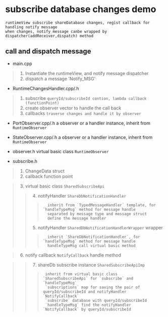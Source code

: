 # subscribe database changes demo

```
runtimeView subscribe shareDatabase changes, regist callback for handling notify message
when changes, notify message canbe wrapped by dispatcher(addReceiver,dispatch) method
```

## call and dispatch message
 * main.cpp
> 1. Instantiate the runtimeView, and notify message dispatcher
> 2. dispatch a message \'Notify_MSG\'

 * RuntimeChangesHandler.cpp/.h
> 1. subscribe `queryId/subscribeId contion, lambda callback (functionPoint)`
> 2. create observer vector to handle the call back
> 3. callbacks `traverse changes and handle it by observer`

 * PortObserver.cpp/.h
 a observer or a handler instance, inherit from `RuntimeObserver`
 * StateObserver.cpp/.h
 a observer or a handler instance, inherit from `RuntimeObserver`
 
 * observer.h
 virtual basic class `RuntimeObserver`
 
 * subscribe.h
> 1. ChangeData struct
> 2. callback function point

> 3. virtual basic class `SharedSubscribeApi`
>>  4. notifyHandler `ShareDbNotificationHandler`
>>>       inherit from `TypedMessageHandler` template, for `handleTypeMsg` method for message handle
>>>       separated by message type and message struct
>>>       define the message handler
>>  5. notifyHandler `SharedDbNotificationHandlerWrapper` wrapper
>>>       inherit `ShareDbNotificationHandler`, for `handleTypeMsg` method for message handle
>>>       handleTypeMsg call virtual basic method

> 6. notify callback `NotifyCallback`
     handle method

>>  7. shareDb subscribe instance `SharedSubscribeApiImp`
>>>      inherit from virtual basic class `SharedSubscribeApi` for `subscribe` and `handleTypeMsg`
>>>      `subscriptions` map for saving the pair of queryId/subscribeId and notifyHandler `NotifyCallback`
>>>      `subscribe` database with queryId/subscribeId
>>>      `handleTypeMsg` find the notifyHandler `NotifyCallback` by queryId/subscribeId
 
 
